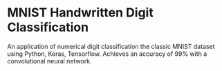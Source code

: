# MNIST Handwritten Digit Classification
An application of numerical digit classification the classic MNIST dataset using Python, Keras, Tensorflow. 
Achieves an accuracy of 99% with a convolutional neural network.
